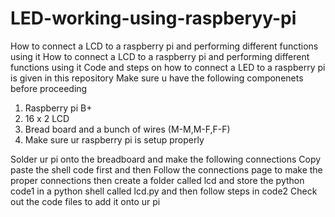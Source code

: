 # LED-working-using-raspberyy-pi
How to connect a LCD to a raspberry pi and performing different functions using it 
How to connect a LCD to a raspberry pi and performing different functions using it 
Code and steps on how to connect a LED to a raspberry pi is given in this repository 
Make sure u have the following componenets before proceeding
1) Raspberry pi B+
2) 16 x 2 LCD
3) Bread board and a bunch of wires (M-M,M-F,F-F)
4) Make sure ur raspberry pi is setup properly
   
Solder ur pi onto the breadboard and make the following connections
Copy paste the shell code first and then
Follow the connections page to make the proper connections then create a folder called lcd and store the python code1 in a python shell called lcd.py 
and then follow steps in code2
Check out the code files to add it onto ur pi 
